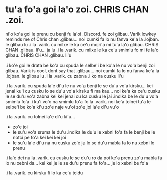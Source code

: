 # tu'a fo'a goi la'o zoi. CHRIS CHAN .zoi.
ni'o ko'a goi le prenu cu benji fu la'oi .Discord. fe zoi glibau. Varik lowkey reminds me of Chris chan .glibau... noi cumki fa lo nu fanva ke'a la .lojban. le glibau lu .i la .varik. cu milxe le ka ce'u mojri'a mi tu'a la'o glibau. CHRIS CHAN .glibau. li'u... ja lu .i la .varik. cu milxe le ka ce'u smimlu fo mi fe la'o glibau. CHRIS CHAN .glibau. li'u

.i ko'e goi le drata be ko'a cu spuda le selbe'i be ko'a le nu vo'a benji zoi glibau. Varik is cool, dont say that .glibau... noi cumki fa lo nu fanva ke'a la .lojban. le glibau lu .i la .varik. cu zabna  .i ko na cusku li'u

.i la .varik. cu spuda la'e di'u le nu vo'a benji le se du'u vo'a kirsku... kei jenai ku'i cu cusku lo se du'u vo'a kirsku fi ma kau... noi ke'a ka ce'u cusku le se du'u vo'a zabna kei kei jenai cu ka cusku le jai .indika be le du'u vo'a smimlu fo'a  .i ku'i vo'o na smimlu fo'a fo la .varik. noi ke'a tolnei tu'a le selbe'i be ko'a ki'u zo'e naje vu'oi zo'e joi la'e di'u vu'o

.i la .varik. cu tolnei la'e di'u ki'u...

* zo'e joi
* le su'u vo'a sruma le du'u .indika le du'u le xebni fo'a fa le benji be le notci pe fo'a kei kei kei joi
* le su'u la'e di'u na nu cusku zo'e ja lo se du'u mabla fa lo nu xebni lo prenu

.i la'e dei nu la .varik. cu cusku le se du'u ro da poi ke'a prenu zo'u mabla fa lo nu xebni da... kei kei je le se du'u prenu fa fo'a... je lo xebni be fo'a

.i la .varik. cu kirsku fi lo ka ce'u tcidu
